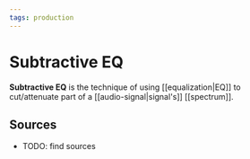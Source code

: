 ```yaml
---
tags: production
---
```


# Subtractive EQ

**Subtractive EQ** is the technique of using [[equalization|EQ]] to cut/attenuate part of a [[audio-signal|signal's]] [[spectrum]].

## Sources

- TODO: find sources

